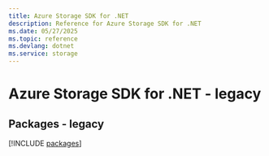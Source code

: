 ```yaml
---
title: Azure Storage SDK for .NET
description: Reference for Azure Storage SDK for .NET
ms.date: 05/27/2025
ms.topic: reference
ms.devlang: dotnet
ms.service: storage
---
```

# Azure Storage SDK for .NET - legacy
## Packages - legacy
[!INCLUDE [packages](storage-index.md)]